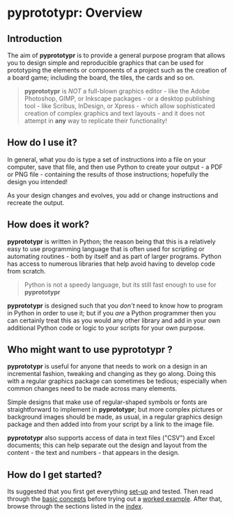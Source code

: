 # pyprototypr: Overview

## Introduction

The aim of **pyprototypr** is to provide a general purpose program that allows
you to design simple and reproducible graphics that can be used for prototyping the
elements or components of a project such as the creation of a board game; including
the board, the tiles, the cards and so on.

> **pyprototypr** is *NOT* a full-blown graphics editor - like the Adobe
> Photoshop, GIMP, or Inkscape packages - or a desktop publishing tool - like
> Scribus, InDesign, or Xpress - which allow sophisticated creation of complex
> graphics and text layouts - and it does not  attempt in **any** way to replicate
> their functionality!


## How do I use it?

In general, what you do is type a set of instructions into a file on your computer,
save that file, and then use Python to create your output - a PDF or PNG file -
containing the results of those instructions; hopefully the design you intended!

As your design changes and evolves, you add or change instructions and recreate
the output.


## How does it work?

**pyprototypr** is written in Python; the reason being that this is a relatively
easy to use programming language that is often used for scripting or automating
routines - both by itself and as part of larger programs. Python has access to
numerous libraries that help avoid having to develop code from scratch.

> Python is not a speedy language, but its still fast enough to use for **pyprototypr**

**pyprototypr** is designed such that you *don't* need to know how to program in
Python in order to use it; but if you *are* a Python programmer then you can
certainly treat this as you would any other library and add in your own additional
Python code or logic to your scripts for your own purpose.


## Who might want to use **pyprototypr** ?

**pyprototypr** is useful for anyone that needs to work on a design in an
incremental fashion, tweaking and changing as they go along. Doing this with
a regular graphics package can sometimes be tedious; especially when common
changes need to be made across many elements.

Simple designs that make use of regular-shaped symbols or fonts are
straightforward to implement in **pyprototypr**; but more complex pictures or
background images should be made, as usual, in a regular graphics design package
and then added into from your script by a link to the image file.

**pyprototypr** also supports access of data in text files ("CSV") and Excel
documents; this can help separate out the design and layout from the content -
the text and numbers - that appears in the design.


## How do I get started?

Its suggested that you first get everything [set-up](setting_up.md) and tested.
Then read through the [basic concepts](basic_concepts.md) before trying out a
[worked example](worked_example.py). After that, browse through the sections
listed in the [index](index.md).
